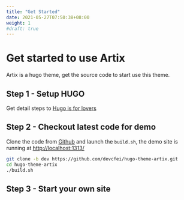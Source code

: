 ```yaml
---
title: "Get Started"
date: 2021-05-27T07:50:38+08:00
weight: 1
#draft: true
---
```


# Get started to use Artix

Artix is a hugo theme, get the source code to start use this theme.

## Step 1 - Setup HUGO

Get detail steps to [Hugo is for lovers](/docs/hugoisforlovers)


## Step 2 - Checkout latest code for demo

Clone the code from [Github](https://github.com/devcfei/hugo-theme-artix) and launch the `build.sh`, the demo site is running at [http://localhost:1313/](http://localhost:1313/)

```bash
git clone -b dev https://github.com/devcfei/hugo-theme-artix.git
cd hugo-theme-artix
./build.sh
```

## Step 3 - Start your own site


